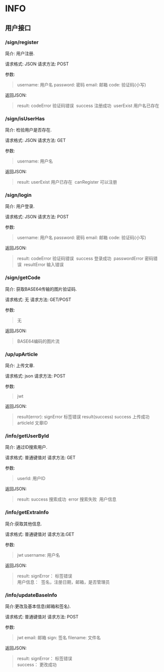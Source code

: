 # INFO

## 用户接口

### /sign/register

简介: 用户注册.

请求格式: JSON
请求方法: POST

参数:

> username:   		用户名
> password:   		密码
> email:      		邮箱
> code:       		验证码(小写)

返回JSON:

> result: 		codeError		验证码错误
> ​			success			注册成功
> ​			userExist		用户名已存在



### /sign/isUserHas

简介: 检验用户是否存在.

请求格式: JSON
请求方法: GET

参数:

> username:   		用户名

返回JSON:

> result: 		userExist			用户已存在
> ​			canRegister			可以注册	





### /sign/login

简介: 用户登录.

请求格式: JSON
请求方法: POST

参数:

> username:   		用户名
> password:   		密码
> email:      		邮箱
> code:       		验证码(小写)

返回JSON:

> result: 		codeError			验证码错误
> ​			success				登录成功
> ​			passwordError		密码错误
> ​			resultError			输入错误



### /sign/getCode

简介: 获取BASE64传输的图片验证码.

请求格式: 无
请求方法: GET/POST

参数:

> 无

返回JSON:

> BASE64编码的图片流



### /up/upArticle

简介: 上传文章.

请求格式: json
请求方法: POST

参数:

> jwt

返回JSON:

> result(error): 		signError		标签错误
> result(success)		success			上传成功
> ​					articleId			文章ID



### /info/getUserById

简介: 通过ID搜索用户.

请求格式: 普通键值对
请求方法: GET

参数:

> userId:		用户ID

返回JSON:

> result: 		success    	搜索成功
> ​			error		搜索失败
> ​			用户信息



### /info/getExtraInfo

简介:获取其他信息.

请求格式: 普通键值对
请求方法:GET

参数:

> jwt
> username:	用户名

返回JSON:

> result: 	  signError：	标签错误	
> ​		  用户信息：
> ​					签名，注册日期，邮箱，是否管理员	



### /info/updateBaseInfo

简介:更改及基本信息(邮箱和签名).

请求格式: 普通键值对
请求方法: POST

参数:

> jwt
> email:		邮箱
> sign:		签名
> filename:	文件名

返回JSON:

> result: 	  signError：	标签错误	
> ​		  success：	更改成功




